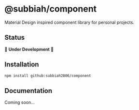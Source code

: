 # @subbiah/component

Material Design inspired component library for personal projects.

## Status

🚧 **Under Development** 🚧

## Installation

```bash
npm install github:subbiah2806/component
```

## Documentation

Coming soon...